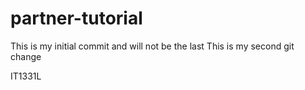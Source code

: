 # partner-tutorial
This is my initial commit and will not be the last
This is my second git change



IT1331L

